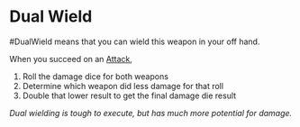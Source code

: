 ---
---

# Dual Wield

\#DualWield means that you can wield this weapon in your off hand. 

When you succeed on an [Attack](../../../../../Game%20Procedures/Attack.md),

1. Roll the damage dice for both weapons
1. Determine which weapon did less damage for that roll
1. Double that lower result to get the final damage die result

*Dual wielding is tough to execute, but has much more potential for damage.*
